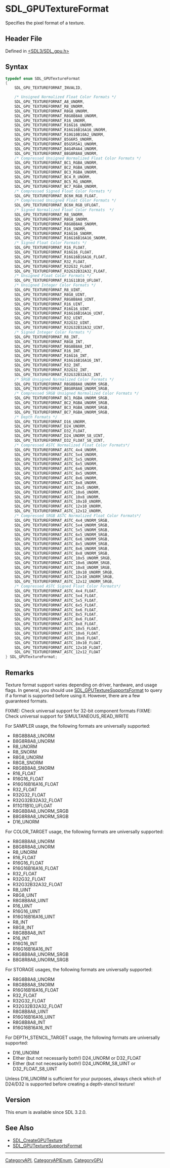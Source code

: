 # SDL_GPUTextureFormat

Specifies the pixel format of a texture.

## Header File

Defined in [<SDL3/SDL_gpu.h>](https://github.com/libsdl-org/SDL/blob/main/include/SDL3/SDL_gpu.h)

## Syntax

```c
typedef enum SDL_GPUTextureFormat
{
    SDL_GPU_TEXTUREFORMAT_INVALID,

    /* Unsigned Normalized Float Color Formats */
    SDL_GPU_TEXTUREFORMAT_A8_UNORM,
    SDL_GPU_TEXTUREFORMAT_R8_UNORM,
    SDL_GPU_TEXTUREFORMAT_R8G8_UNORM,
    SDL_GPU_TEXTUREFORMAT_R8G8B8A8_UNORM,
    SDL_GPU_TEXTUREFORMAT_R16_UNORM,
    SDL_GPU_TEXTUREFORMAT_R16G16_UNORM,
    SDL_GPU_TEXTUREFORMAT_R16G16B16A16_UNORM,
    SDL_GPU_TEXTUREFORMAT_R10G10B10A2_UNORM,
    SDL_GPU_TEXTUREFORMAT_B5G6R5_UNORM,
    SDL_GPU_TEXTUREFORMAT_B5G5R5A1_UNORM,
    SDL_GPU_TEXTUREFORMAT_B4G4R4A4_UNORM,
    SDL_GPU_TEXTUREFORMAT_B8G8R8A8_UNORM,
    /* Compressed Unsigned Normalized Float Color Formats */
    SDL_GPU_TEXTUREFORMAT_BC1_RGBA_UNORM,
    SDL_GPU_TEXTUREFORMAT_BC2_RGBA_UNORM,
    SDL_GPU_TEXTUREFORMAT_BC3_RGBA_UNORM,
    SDL_GPU_TEXTUREFORMAT_BC4_R_UNORM,
    SDL_GPU_TEXTUREFORMAT_BC5_RG_UNORM,
    SDL_GPU_TEXTUREFORMAT_BC7_RGBA_UNORM,
    /* Compressed Signed Float Color Formats */
    SDL_GPU_TEXTUREFORMAT_BC6H_RGB_FLOAT,
    /* Compressed Unsigned Float Color Formats */
    SDL_GPU_TEXTUREFORMAT_BC6H_RGB_UFLOAT,
    /* Signed Normalized Float Color Formats  */
    SDL_GPU_TEXTUREFORMAT_R8_SNORM,
    SDL_GPU_TEXTUREFORMAT_R8G8_SNORM,
    SDL_GPU_TEXTUREFORMAT_R8G8B8A8_SNORM,
    SDL_GPU_TEXTUREFORMAT_R16_SNORM,
    SDL_GPU_TEXTUREFORMAT_R16G16_SNORM,
    SDL_GPU_TEXTUREFORMAT_R16G16B16A16_SNORM,
    /* Signed Float Color Formats */
    SDL_GPU_TEXTUREFORMAT_R16_FLOAT,
    SDL_GPU_TEXTUREFORMAT_R16G16_FLOAT,
    SDL_GPU_TEXTUREFORMAT_R16G16B16A16_FLOAT,
    SDL_GPU_TEXTUREFORMAT_R32_FLOAT,
    SDL_GPU_TEXTUREFORMAT_R32G32_FLOAT,
    SDL_GPU_TEXTUREFORMAT_R32G32B32A32_FLOAT,
    /* Unsigned Float Color Formats */
    SDL_GPU_TEXTUREFORMAT_R11G11B10_UFLOAT,
    /* Unsigned Integer Color Formats */
    SDL_GPU_TEXTUREFORMAT_R8_UINT,
    SDL_GPU_TEXTUREFORMAT_R8G8_UINT,
    SDL_GPU_TEXTUREFORMAT_R8G8B8A8_UINT,
    SDL_GPU_TEXTUREFORMAT_R16_UINT,
    SDL_GPU_TEXTUREFORMAT_R16G16_UINT,
    SDL_GPU_TEXTUREFORMAT_R16G16B16A16_UINT,
    SDL_GPU_TEXTUREFORMAT_R32_UINT,
    SDL_GPU_TEXTUREFORMAT_R32G32_UINT,
    SDL_GPU_TEXTUREFORMAT_R32G32B32A32_UINT,
    /* Signed Integer Color Formats */
    SDL_GPU_TEXTUREFORMAT_R8_INT,
    SDL_GPU_TEXTUREFORMAT_R8G8_INT,
    SDL_GPU_TEXTUREFORMAT_R8G8B8A8_INT,
    SDL_GPU_TEXTUREFORMAT_R16_INT,
    SDL_GPU_TEXTUREFORMAT_R16G16_INT,
    SDL_GPU_TEXTUREFORMAT_R16G16B16A16_INT,
    SDL_GPU_TEXTUREFORMAT_R32_INT,
    SDL_GPU_TEXTUREFORMAT_R32G32_INT,
    SDL_GPU_TEXTUREFORMAT_R32G32B32A32_INT,
    /* SRGB Unsigned Normalized Color Formats */
    SDL_GPU_TEXTUREFORMAT_R8G8B8A8_UNORM_SRGB,
    SDL_GPU_TEXTUREFORMAT_B8G8R8A8_UNORM_SRGB,
    /* Compressed SRGB Unsigned Normalized Color Formats */
    SDL_GPU_TEXTUREFORMAT_BC1_RGBA_UNORM_SRGB,
    SDL_GPU_TEXTUREFORMAT_BC2_RGBA_UNORM_SRGB,
    SDL_GPU_TEXTUREFORMAT_BC3_RGBA_UNORM_SRGB,
    SDL_GPU_TEXTUREFORMAT_BC7_RGBA_UNORM_SRGB,
    /* Depth Formats */
    SDL_GPU_TEXTUREFORMAT_D16_UNORM,
    SDL_GPU_TEXTUREFORMAT_D24_UNORM,
    SDL_GPU_TEXTUREFORMAT_D32_FLOAT,
    SDL_GPU_TEXTUREFORMAT_D24_UNORM_S8_UINT,
    SDL_GPU_TEXTUREFORMAT_D32_FLOAT_S8_UINT,
    /* Compressed ASTC Normalized Float Color Formats*/
    SDL_GPU_TEXTUREFORMAT_ASTC_4x4_UNORM,
    SDL_GPU_TEXTUREFORMAT_ASTC_5x4_UNORM,
    SDL_GPU_TEXTUREFORMAT_ASTC_5x5_UNORM,
    SDL_GPU_TEXTUREFORMAT_ASTC_6x5_UNORM,
    SDL_GPU_TEXTUREFORMAT_ASTC_6x6_UNORM,
    SDL_GPU_TEXTUREFORMAT_ASTC_8x5_UNORM,
    SDL_GPU_TEXTUREFORMAT_ASTC_8x6_UNORM,
    SDL_GPU_TEXTUREFORMAT_ASTC_8x8_UNORM,
    SDL_GPU_TEXTUREFORMAT_ASTC_10x5_UNORM,
    SDL_GPU_TEXTUREFORMAT_ASTC_10x6_UNORM,
    SDL_GPU_TEXTUREFORMAT_ASTC_10x8_UNORM,
    SDL_GPU_TEXTUREFORMAT_ASTC_10x10_UNORM,
    SDL_GPU_TEXTUREFORMAT_ASTC_12x10_UNORM,
    SDL_GPU_TEXTUREFORMAT_ASTC_12x12_UNORM,
    /* Compressed SRGB ASTC Normalized Float Color Formats*/
    SDL_GPU_TEXTUREFORMAT_ASTC_4x4_UNORM_SRGB,
    SDL_GPU_TEXTUREFORMAT_ASTC_5x4_UNORM_SRGB,
    SDL_GPU_TEXTUREFORMAT_ASTC_5x5_UNORM_SRGB,
    SDL_GPU_TEXTUREFORMAT_ASTC_6x5_UNORM_SRGB,
    SDL_GPU_TEXTUREFORMAT_ASTC_6x6_UNORM_SRGB,
    SDL_GPU_TEXTUREFORMAT_ASTC_8x5_UNORM_SRGB,
    SDL_GPU_TEXTUREFORMAT_ASTC_8x6_UNORM_SRGB,
    SDL_GPU_TEXTUREFORMAT_ASTC_8x8_UNORM_SRGB,
    SDL_GPU_TEXTUREFORMAT_ASTC_10x5_UNORM_SRGB,
    SDL_GPU_TEXTUREFORMAT_ASTC_10x6_UNORM_SRGB,
    SDL_GPU_TEXTUREFORMAT_ASTC_10x8_UNORM_SRGB,
    SDL_GPU_TEXTUREFORMAT_ASTC_10x10_UNORM_SRGB,
    SDL_GPU_TEXTUREFORMAT_ASTC_12x10_UNORM_SRGB,
    SDL_GPU_TEXTUREFORMAT_ASTC_12x12_UNORM_SRGB,
    /* Compressed ASTC Signed Float Color Formats*/
    SDL_GPU_TEXTUREFORMAT_ASTC_4x4_FLOAT,
    SDL_GPU_TEXTUREFORMAT_ASTC_5x4_FLOAT,
    SDL_GPU_TEXTUREFORMAT_ASTC_5x5_FLOAT,
    SDL_GPU_TEXTUREFORMAT_ASTC_6x5_FLOAT,
    SDL_GPU_TEXTUREFORMAT_ASTC_6x6_FLOAT,
    SDL_GPU_TEXTUREFORMAT_ASTC_8x5_FLOAT,
    SDL_GPU_TEXTUREFORMAT_ASTC_8x6_FLOAT,
    SDL_GPU_TEXTUREFORMAT_ASTC_8x8_FLOAT,
    SDL_GPU_TEXTUREFORMAT_ASTC_10x5_FLOAT,
    SDL_GPU_TEXTUREFORMAT_ASTC_10x6_FLOAT,
    SDL_GPU_TEXTUREFORMAT_ASTC_10x8_FLOAT,
    SDL_GPU_TEXTUREFORMAT_ASTC_10x10_FLOAT,
    SDL_GPU_TEXTUREFORMAT_ASTC_12x10_FLOAT,
    SDL_GPU_TEXTUREFORMAT_ASTC_12x12_FLOAT
} SDL_GPUTextureFormat;
```

## Remarks

Texture format support varies depending on driver, hardware, and usage
flags. In general, you should use
[SDL_GPUTextureSupportsFormat](SDL_GPUTextureSupportsFormat) to query if a
format is supported before using it. However, there are a few guaranteed
formats.

FIXME: Check universal support for 32-bit component formats FIXME: Check
universal support for SIMULTANEOUS_READ_WRITE

For SAMPLER usage, the following formats are universally supported:

- R8G8B8A8_UNORM
- B8G8R8A8_UNORM
- R8_UNORM
- R8_SNORM
- R8G8_UNORM
- R8G8_SNORM
- R8G8B8A8_SNORM
- R16_FLOAT
- R16G16_FLOAT
- R16G16B16A16_FLOAT
- R32_FLOAT
- R32G32_FLOAT
- R32G32B32A32_FLOAT
- R11G11B10_UFLOAT
- R8G8B8A8_UNORM_SRGB
- B8G8R8A8_UNORM_SRGB
- D16_UNORM

For COLOR_TARGET usage, the following formats are universally supported:

- R8G8B8A8_UNORM
- B8G8R8A8_UNORM
- R8_UNORM
- R16_FLOAT
- R16G16_FLOAT
- R16G16B16A16_FLOAT
- R32_FLOAT
- R32G32_FLOAT
- R32G32B32A32_FLOAT
- R8_UINT
- R8G8_UINT
- R8G8B8A8_UINT
- R16_UINT
- R16G16_UINT
- R16G16B16A16_UINT
- R8_INT
- R8G8_INT
- R8G8B8A8_INT
- R16_INT
- R16G16_INT
- R16G16B16A16_INT
- R8G8B8A8_UNORM_SRGB
- B8G8R8A8_UNORM_SRGB

For STORAGE usages, the following formats are universally supported:

- R8G8B8A8_UNORM
- R8G8B8A8_SNORM
- R16G16B16A16_FLOAT
- R32_FLOAT
- R32G32_FLOAT
- R32G32B32A32_FLOAT
- R8G8B8A8_UINT
- R16G16B16A16_UINT
- R8G8B8A8_INT
- R16G16B16A16_INT

For DEPTH_STENCIL_TARGET usage, the following formats are universally
supported:

- D16_UNORM
- Either (but not necessarily both!) D24_UNORM or D32_FLOAT
- Either (but not necessarily both!) D24_UNORM_S8_UINT or D32_FLOAT_S8_UINT

Unless D16_UNORM is sufficient for your purposes, always check which of
D24/D32 is supported before creating a depth-stencil texture!

## Version

This enum is available since SDL 3.2.0.

## See Also

- [SDL_CreateGPUTexture](SDL_CreateGPUTexture)
- [SDL_GPUTextureSupportsFormat](SDL_GPUTextureSupportsFormat)






----
[CategoryAPI](CategoryAPI), [CategoryAPIEnum](CategoryAPIEnum), [CategoryGPU](CategoryGPU)

